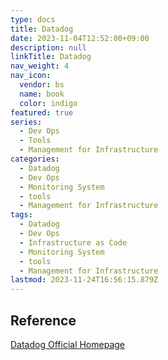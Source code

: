 ```yaml
---
type: docs
title: Datadog
date: 2023-11-04T12:52:00+09:00
description: null
linkTitle: Datadog
nav_weight: 4
nav_icon:
  vendor: bs
  name: book
  color: indigo
featured: true
series:
  - Dev Ops
  - Tools
  - Management for Infrastructure
categories:
  - Datadog
  - Dev Ops
  - Monitoring System
  - tools
  - Management for Infrastructure
tags:
  - Datadog
  - Dev Ops
  - Infrastructure as Code
  - Monitoring System
  - tools
  - Management for Infrastructure
lastmod: 2023-11-24T16:56:15.879Z
---
```


## Reference

[Datadog Official Homepage](https://www.datadoghq.com/)
